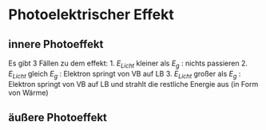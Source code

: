 # Photoelektrischer Effekt
## innere Photoeffekt
Es gibt 3 Fällen zu dem effekt:
	1. $E_{Licht}$ kleiner als  $E_g$ : nichts passieren
	2. $E_{Licht}$ gleich  $E_g$ : Elektron springt von VB auf LB
	3. $E_{Licht}$ großer als  $E_g$ : Elektron springt von VB auf LB und strahlt die restliche Energie aus (in Form von Wärme)

## äußere Photoeffekt